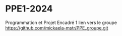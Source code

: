 # PPE1-2024
Programmation et Projet Encadré 1
lien vers le groupe
https://github.com/mickaela-mstr/PPE_groupe.git
